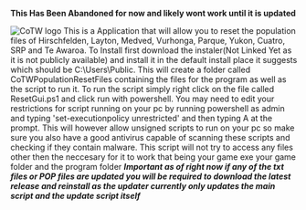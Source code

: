 **This Has Been Abandoned for now and likely wont work until it is updated**





![CoTW logo](https://github.com/wendys2445/CoTW/assets/128321397/2895b8d0-fd60-4787-8633-cc38b38172b8)
This is a Application that will allow you to reset the population files of Hirschfelden, Layton, Medved, Vurhonga, Parque, Yukon, Cuatro, SRP and Te Awaroa.
To Install first download the instaler(Not Linked Yet as it is not publicly available) and install it in the default install place it suggests which should be C:\Users\Public. This will create a folder called CoTWPopulationResetFiles containing the files for the program as well as the script to run it. To run the script simply right click on the file called ResetGui.ps1 and click run with powershell. You may need to edit your restrictions for script running on your pc by running powershell as admin and typing 'set-executionpolicy unrestricted' and then typing A at the prompt. This will however allow unsigned scripts to run on your pc so make sure you also have a good antivirus capable of scanning these scripts and checking if they contain malware. This script will not try to access any files other then the neccesary for it to work that being your game exe your game folder and the program folder
***Important as of right now if any of the txt files or POP files are updated you will be required to download the latest release and reinstall as the updater currently only updates the main script and the update script itself***
